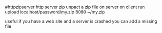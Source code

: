 #httpzipserver
http server zip unpact a zip file on server
on client run upload localhost/password/my.zip 8080 ~/my.zip

useful if you have a web site and a server is crashed
you can add a missing file




